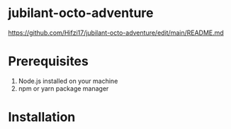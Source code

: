 # jubilant-octo-adventure
https://github.com/Hifzi17/jubilant-octo-adventure/edit/main/README.md
# Prerequisites
1. Node.js installed on your machine
2. npm or yarn package manager
# Installation
